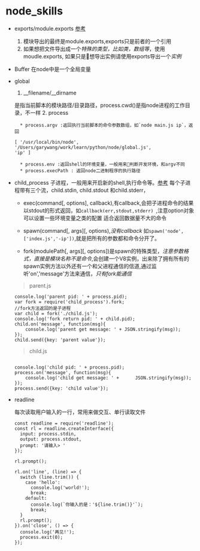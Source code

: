 # node_skills

- exports/module.exports [参考](http://weizhifeng.net/node-js-exports-vs-module-exports.html)

    1. 模块导出的最终是module.exports,exports只是前者的一个引用
    2. 如果想把文件导出成一个*特殊的类型，比如类，数组等*，使用moudle.exports, 如果只是想导出实例请使用exports导出一个*实例*
- Buffer 在node中是一个全局变量
- global

    1. __filename/__dirname

    是指当前脚本的模块路径/目录路径，process.cwd()是指node进程的工作目录，不一样
    2. process

        * process.argv :返回执行当前脚本的命令参数数组，如`node main.js ip`，返回
    ```node
    [ '/usr/local/bin/node',
    '/Users/garywang/work/learn/python/node/global.js',
    'ip' ]
    ```
        * process.env :返回shell的环境变量，一般用来判断开发环境，和argv不同
        * process.execPath : 返回node二进制程序的执行路径
- child_process 子进程，一般用来开启新的shell,执行命令等。[参考](http://www.runoob.com/nodejs/nodejs-process.html)
    每个子进程带有三个流，child.stdin, child.stdout 和child.stderr，

    * exec(command[, options], callback),有callback,会把子进程命令的结果以stdout的形式返回，如`callback(err,stdout,stderr)
    `,注意option对象可以设置一些环境变量之类的配置 适合返回数据量不大的命令

    * spawn(command[, args][, options),*没有callback*
     如`spawn('node',['index.js','-ip'])`,就是把所有的参数都和命令分开了。

    * fork(modulePath[, args][, options])是spawn的特殊类型，*注意参数格式，直接是模块名称不是命令*,会创建一个V8实例，出来除了拥有所有的spawn实例方法以外还有一个和父进程通信的信道,通过监听'on','message'方法来通信，*只有fork能通信*

    > parent.js

    ```node
    console.log('parent pid: ' + process.pid);
    var fork = require('child_process').fork;
    //fork方法返回的是子进程
    var child = fork('./child.js');
    console.log('fork return pid: ' + child.pid);
    child.on('message', function(msg){
        console.log('parent get message: ' + JSON.stringify(msg));
    });
    child.send({key: 'parent value'});

    ```

    > child.js

    ```node

    console.log('child pid: ' + process.pid);
    process.on('message', function(msg){
        console.log('child get message: ' +      JSON.stringify(msg));
    });
    process.send({key: 'child value'});
    ```

- readline

    每次读取用户输入的一行，常用来做交互、单行读取文件
    ```node
    const readline = require('readline');
    const rl = readline.createInterface({
      input: process.stdin,
      output: process.stdout,
      prompt: '请输入> '
    });
    
    rl.prompt();
    
    rl.on('line', (line) => {
      switch (line.trim()) {
        case 'hello':
          console.log('world!');
          break;
        default:
          console.log(`你输入的是：'${line.trim()}'`);
          break;
      }
      rl.prompt();
    }).on('close', () => {
      console.log('再见!');
      process.exit(0);
    });

    ```